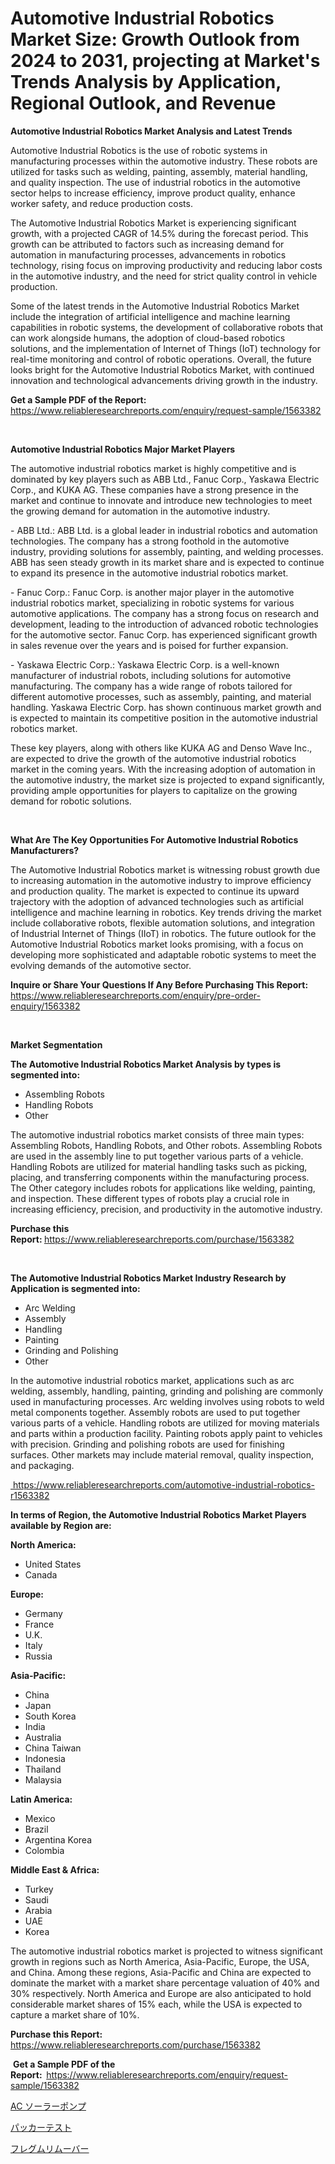 <p><h1>Automotive Industrial Robotics Market Size: Growth Outlook from 2024 to 2031, projecting at Market's Trends Analysis by Application, Regional Outlook, and Revenue</h1></p><p><strong>Automotive Industrial Robotics Market Analysis and Latest Trends</strong></p>
<p><p>Automotive Industrial Robotics is the use of robotic systems in manufacturing processes within the automotive industry. These robots are utilized for tasks such as welding, painting, assembly, material handling, and quality inspection. The use of industrial robotics in the automotive sector helps to increase efficiency, improve product quality, enhance worker safety, and reduce production costs.</p><p>The Automotive Industrial Robotics Market is experiencing significant growth, with a projected CAGR of 14.5% during the forecast period. This growth can be attributed to factors such as increasing demand for automation in manufacturing processes, advancements in robotics technology, rising focus on improving productivity and reducing labor costs in the automotive industry, and the need for strict quality control in vehicle production.</p><p>Some of the latest trends in the Automotive Industrial Robotics Market include the integration of artificial intelligence and machine learning capabilities in robotic systems, the development of collaborative robots that can work alongside humans, the adoption of cloud-based robotics solutions, and the implementation of Internet of Things (IoT) technology for real-time monitoring and control of robotic operations. Overall, the future looks bright for the Automotive Industrial Robotics Market, with continued innovation and technological advancements driving growth in the industry.</p></p>
<p><strong>Get a Sample PDF of the Report:&nbsp;</strong> <a href="https://www.reliableresearchreports.com/enquiry/request-sample/1563382">https://www.reliableresearchreports.com/enquiry/request-sample/1563382</a></p>
<p>&nbsp;</p>
<p><strong>Automotive Industrial Robotics Major Market Players</strong></p>
<p><p>The automotive industrial robotics market is highly competitive and is dominated by key players such as ABB Ltd., Fanuc Corp., Yaskawa Electric Corp., and KUKA AG. These companies have a strong presence in the market and continue to innovate and introduce new technologies to meet the growing demand for automation in the automotive industry.</p><p>- ABB Ltd.: ABB Ltd. is a global leader in industrial robotics and automation technologies. The company has a strong foothold in the automotive industry, providing solutions for assembly, painting, and welding processes. ABB has seen steady growth in its market share and is expected to continue to expand its presence in the automotive industrial robotics market.</p><p>- Fanuc Corp.: Fanuc Corp. is another major player in the automotive industrial robotics market, specializing in robotic systems for various automotive applications. The company has a strong focus on research and development, leading to the introduction of advanced robotic technologies for the automotive sector. Fanuc Corp. has experienced significant growth in sales revenue over the years and is poised for further expansion.</p><p>- Yaskawa Electric Corp.: Yaskawa Electric Corp. is a well-known manufacturer of industrial robots, including solutions for automotive manufacturing. The company has a wide range of robots tailored for different automotive processes, such as assembly, painting, and material handling. Yaskawa Electric Corp. has shown continuous market growth and is expected to maintain its competitive position in the automotive industrial robotics market.</p><p>These key players, along with others like KUKA AG and Denso Wave Inc., are expected to drive the growth of the automotive industrial robotics market in the coming years. With the increasing adoption of automation in the automotive industry, the market size is projected to expand significantly, providing ample opportunities for players to capitalize on the growing demand for robotic solutions.</p></p>
<p>&nbsp;</p>
<p><strong>What Are The Key Opportunities For Automotive Industrial Robotics Manufacturers?</strong></p>
<p><p>The Automotive Industrial Robotics market is witnessing robust growth due to increasing automation in the automotive industry to improve efficiency and production quality. The market is expected to continue its upward trajectory with the adoption of advanced technologies such as artificial intelligence and machine learning in robotics. Key trends driving the market include collaborative robots, flexible automation solutions, and integration of Industrial Internet of Things (IIoT) in robotics. The future outlook for the Automotive Industrial Robotics market looks promising, with a focus on developing more sophisticated and adaptable robotic systems to meet the evolving demands of the automotive sector.</p></p>
<p><strong>Inquire or Share Your Questions If Any Before Purchasing This Report:</strong> <a href="https://www.reliableresearchreports.com/enquiry/pre-order-enquiry/1563382">https://www.reliableresearchreports.com/enquiry/pre-order-enquiry/1563382</a></p>
<p>&nbsp;</p>
<p><strong>Market Segmentation</strong></p>
<p><strong>The Automotive Industrial Robotics Market Analysis by types is segmented into:</strong></p>
<p><ul><li>Assembling Robots</li><li>Handling Robots</li><li>Other</li></ul></p>
<p><p>The automotive industrial robotics market consists of three main types: Assembling Robots, Handling Robots, and Other robots. Assembling Robots are used in the assembly line to put together various parts of a vehicle. Handling Robots are utilized for material handling tasks such as picking, placing, and transferring components within the manufacturing process. The Other category includes robots for applications like welding, painting, and inspection. These different types of robots play a crucial role in increasing efficiency, precision, and productivity in the automotive industry.</p></p>
<p><strong>Purchase this Report:&nbsp;</strong><a href="https://www.reliableresearchreports.com/purchase/1563382">https://www.reliableresearchreports.com/purchase/1563382</a></p>
<p>&nbsp;</p>
<p><strong>The Automotive Industrial Robotics Market Industry Research by Application is segmented into:</strong></p>
<p><ul><li>Arc Welding</li><li>Assembly</li><li>Handling</li><li>Painting</li><li>Grinding and Polishing</li><li>Other</li></ul></p>
<p><p>In the automotive industrial robotics market, applications such as arc welding, assembly, handling, painting, grinding and polishing are commonly used in manufacturing processes. Arc welding involves using robots to weld metal components together. Assembly robots are used to put together various parts of a vehicle. Handling robots are utilized for moving materials and parts within a production facility. Painting robots apply paint to vehicles with precision. Grinding and polishing robots are used for finishing surfaces. Other markets may include material removal, quality inspection, and packaging.</p></p>
<p><a href="https://www.reliableresearchreports.com/automotive-industrial-robotics-r1563382">&nbsp;https://www.reliableresearchreports.com/automotive-industrial-robotics-r1563382</a></p>
<p><strong>In terms of Region, the Automotive Industrial Robotics Market Players available by Region are:</strong></p>
<p>
    <p> <strong> North America: </strong>
        <ul>
            <li>United States</li>
            <li>Canada</li>
        </ul>
        </p> 
    <p> <strong> Europe: </strong>
        <ul>
            <li>Germany</li>
            <li>France</li>
            <li>U.K.</li>
            <li>Italy</li>
            <li>Russia</li>
        </ul>
        </p> 
    <p> <strong> Asia-Pacific: </strong>
        <ul>
            <li>China</li>
            <li>Japan</li>
            <li>South Korea</li>
            <li>India</li>
            <li>Australia</li>
            <li>China Taiwan</li>
            <li>Indonesia</li>
            <li>Thailand</li>
            <li>Malaysia</li>
        </ul>
        </p> 
    <p> <strong> Latin America: </strong>
        <ul>
            <li>Mexico</li>
            <li>Brazil</li>
            <li>Argentina Korea</li>
            <li>Colombia</li>
        </ul>
        </p> 
    <p> <strong> Middle East & Africa: </strong>
        <ul>
            <li>Turkey</li>
            <li>Saudi</li>
            <li>Arabia</li>
            <li>UAE</li>
            <li>Korea</li>
        </ul>
    </p>
    </p>
<p><p>The automotive industrial robotics market is projected to witness significant growth in regions such as North America, Asia-Pacific, Europe, the USA, and China. Among these regions, Asia-Pacific and China are expected to dominate the market with a market share percentage valuation of 40% and 30% respectively. North America and Europe are also anticipated to hold considerable market shares of 15% each, while the USA is expected to capture a market share of 10%.</p></p>
<p><strong>Purchase this Report: </strong><a href="https://www.reliableresearchreports.com/purchase/1563382">https://www.reliableresearchreports.com/purchase/1563382</a></p>
<p>&nbsp;<strong>Get a Sample PDF of the Report:&nbsp;&nbsp;</strong><a href="https://www.reliableresearchreports.com/enquiry/request-sample/1563382">https://www.reliableresearchreports.com/enquiry/request-sample/1563382</a></p>
<p><strong></strong></p>
<p><p><a href="https://github.com/ddwcuskozol07187/Market-Research-Report-List-1/blob/main/265241739085.md">AC ソーラーポンプ</a></p><p><a href="https://github.com/xtkhtofdt934839/Market-Research-Report-List-1/blob/main/767749339084.md">パッカーテスト</a></p><p><a href="https://github.com/decker5351/Market-Research-Report-List-1/blob/main/753358739083.md">フレグムリムーバー</a></p></p>
